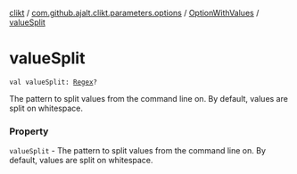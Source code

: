 [clikt](../../index.md) / [com.github.ajalt.clikt.parameters.options](../index.md) / [OptionWithValues](index.md) / [valueSplit](./value-split.md)

# valueSplit

`val valueSplit: `[`Regex`](https://kotlinlang.org/api/latest/jvm/stdlib/kotlin.text/-regex/index.html)`?`

The pattern to split values from the command line on. By default, values are
split on whitespace.

### Property

`valueSplit` - The pattern to split values from the command line on. By default, values are
split on whitespace.